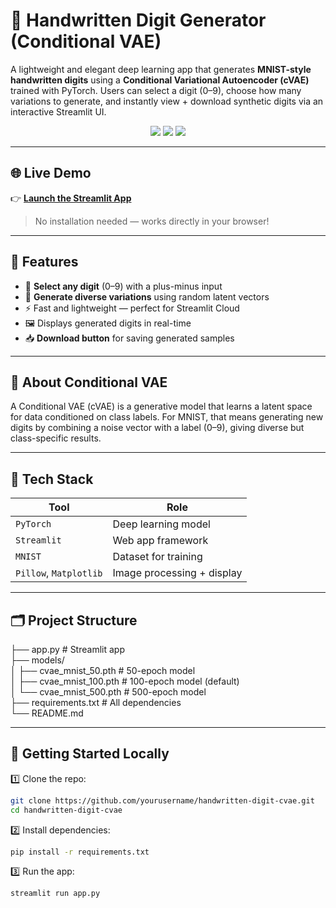 # 🧠 Handwritten Digit Generator (Conditional VAE)

A lightweight and elegant deep learning app that generates **MNIST-style handwritten digits** using a **Conditional Variational Autoencoder (cVAE)** trained with PyTorch. Users can select a digit (0–9), choose how many variations to generate, and instantly view + download synthetic digits via an interactive Streamlit UI.

<p align="center">
  <img src="https://img.shields.io/badge/PyTorch-1.13-red?logo=pytorch">
  <img src="https://img.shields.io/badge/Streamlit-Cloud-red?logo=streamlit">
  <img src="https://img.shields.io/badge/MNIST-Dataset-blue?logo=google">
</p>

---

## 🌐 Live Demo

👉 **[Launch the Streamlit App](https://handwritten-digit-generation-web-app-7gmbfqp7x7hcxhyslz6dcd.streamlit.app/)**

> No installation needed — works directly in your browser!

---

## 🎯 Features

- 🔢 **Select any digit** (0–9) with a plus-minus input
- 🎲 **Generate diverse variations** using random latent vectors
- ⚡ Fast and lightweight — perfect for Streamlit Cloud
- 🖼️ Displays generated digits in real-time
- 📥 **Download button** for saving generated samples

---

## 🧠 About Conditional VAE

A Conditional VAE (cVAE) is a generative model that learns a latent space for data conditioned on class labels. For MNIST, that means generating new digits by combining a noise vector with a label (0–9), giving diverse but class-specific results.

---

## 🧰 Tech Stack

| Tool         | Role                          |
|--------------|-------------------------------|
| `PyTorch`     | Deep learning model           |
| `Streamlit`   | Web app framework             |
| `MNIST`       | Dataset for training          |
| `Pillow`, `Matplotlib` | Image processing + display |

---

## 🗂️ Project Structure

├── app.py # Streamlit app<br>
├── models/<br>
│ ├── cvae_mnist_50.pth # 50-epoch model<br>
│ ├── cvae_mnist_100.pth # 100-epoch model (default)<br>
│ └── cvae_mnist_500.pth # 500-epoch model<br>
├── requirements.txt # All dependencies<br>
└── README.md<br>


---

## 🚀 Getting Started Locally

1️⃣ Clone the repo:

```bash
git clone https://github.com/yourusername/handwritten-digit-cvae.git
cd handwritten-digit-cvae
```
2️⃣ Install dependencies:
```bash
pip install -r requirements.txt
```
3️⃣ Run the app:
```bash
streamlit run app.py
```
